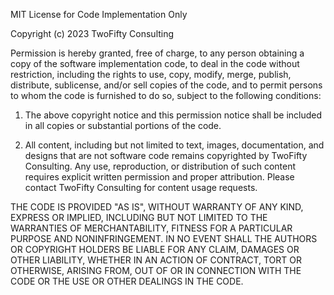 MIT License for Code Implementation Only

Copyright (c) 2023 TwoFifty Consulting

Permission is hereby granted, free of charge, to any person obtaining a copy
of the software implementation code, to deal in the code without restriction,
including the rights to use, copy, modify, merge, publish, distribute,
sublicense, and/or sell copies of the code, and to permit persons to whom the
code is furnished to do so, subject to the following conditions:

1. The above copyright notice and this permission notice shall be included in all
copies or substantial portions of the code.

2. All content, including but not limited to text, images, documentation, and designs
that are not software code remains copyrighted by TwoFifty Consulting. Any use,
reproduction, or distribution of such content requires explicit written permission
and proper attribution. Please contact TwoFifty Consulting for content usage requests.

THE CODE IS PROVIDED "AS IS", WITHOUT WARRANTY OF ANY KIND, EXPRESS OR
IMPLIED, INCLUDING BUT NOT LIMITED TO THE WARRANTIES OF MERCHANTABILITY,
FITNESS FOR A PARTICULAR PURPOSE AND NONINFRINGEMENT. IN NO EVENT SHALL THE
AUTHORS OR COPYRIGHT HOLDERS BE LIABLE FOR ANY CLAIM, DAMAGES OR OTHER
LIABILITY, WHETHER IN AN ACTION OF CONTRACT, TORT OR OTHERWISE, ARISING FROM,
OUT OF OR IN CONNECTION WITH THE CODE OR THE USE OR OTHER DEALINGS IN THE
CODE.
